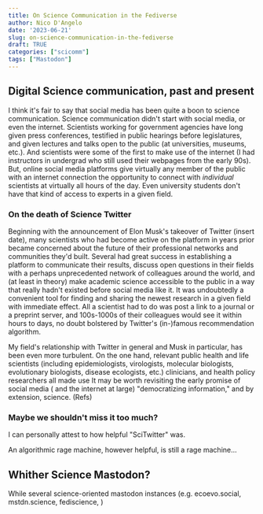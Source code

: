 ```yaml
---
title: On Science Communication in the Fediverse
author: Nico D'Angelo
date: '2023-06-21'
slug: on-science-communication-in-the-fediverse
draft: TRUE
categories: ["scicomm"]
tags: ["Mastodon"]
---
```

## Digital Science communication, past and present

I think it's fair to say that social media has been quite a boon to science communication.
Science communication didn't start with social media, or even the internet. Scientists working for government agencies have long given press conferences, testified in public hearings before legislatures, and given lectures and talks open to the public (at universities, museums, etc.). And scientists were some of the first to make use of the internet (I had instructors in undergrad who still used their webpages from the early 90s). But, online social media platforms give virtually any member of the public with an internet connection the opportunity to connect with *individual* scientists at virtually all hours of the day. Even university students don't have that kind of access to experts in a given field. 

### On the death of Science Twitter

Beginning with the announcement of Elon Musk's takeover of Twitter (insert date), many scientists who had become active on the platform in years prior became concerned about the future of their professional networks and communities they'd built. Several had great success in establishing a platform to communicate their results, discuss open questions in their fields with a perhaps unprecedented network of colleagues around the world, and (at least in theory) make academic science accessible to the public in a way that really hadn't existed before social media like it.  It was undoubtedly a convenient tool for finding and sharing the newest research in a given field with immediate effect. All a scientist had to do was post a link to a journal or a preprint server, and 100s-1000s of their colleagues would see it within hours to days, no doubt bolstered by Twitter's (in-)famous recommendation algorithm.


My field's relationship with Twitter in general and Musk in particular, has been even more turbulent. On the one hand,  relevant public health  and life scientists (including epidemiologists, virologists, molecular biologists, evolutionary biologists, disease ecologists, etc.) clinicians, and health policy researchers all made use 
It may be worth revisiting the early promise of social media ( and the internet at large) "democratizing information," and by extension, science. (Refs)

### Maybe we shouldn't miss it too much?

I can personally attest to how helpful "SciTwitter" was.

An algorithmic rage machine, however helpful, is still a rage machine...

## Whither Science Mastodon?

While several science-oriented mastodon instances (e.g. ecoevo.social, mstdn.science, fediscience, ) 

